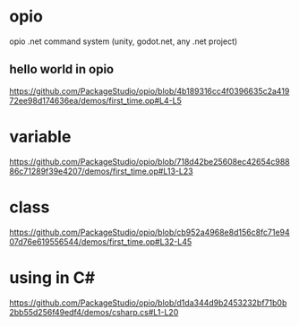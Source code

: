 # opio
opio .net command system (unity, godot.net, any .net project)

## hello world in opio
https://github.com/PackageStudio/opio/blob/4b189316cc4f0396635c2a41972ee98d174636ea/demos/first_time.op#L4-L5

# variable
https://github.com/PackageStudio/opio/blob/718d42be25608ec42654c98886c71289f39e4207/demos/first_time.op#L13-L23

# class
https://github.com/PackageStudio/opio/blob/cb952a4968e8d156c8fc71e9407d76e619556544/demos/first_time.op#L32-L45

# using in C#
https://github.com/PackageStudio/opio/blob/d1da344d9b2453232bf71b0b2bb55d256f49edf4/demos/csharp.cs#L1-L20
